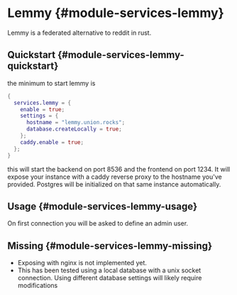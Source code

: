 # Lemmy {#module-services-lemmy}

Lemmy is a federated alternative to reddit in rust.

## Quickstart {#module-services-lemmy-quickstart}

the minimum to start lemmy is

```nix
{
  services.lemmy = {
    enable = true;
    settings = {
      hostname = "lemmy.union.rocks";
      database.createLocally = true;
    };
    caddy.enable = true;
  };
}
```

this will start the backend on port 8536 and the frontend on port 1234.
It will expose your instance with a caddy reverse proxy to the hostname you've provided.
Postgres will be initialized on that same instance automatically.

## Usage {#module-services-lemmy-usage}

On first connection you will be asked to define an admin user.

## Missing {#module-services-lemmy-missing}

- Exposing with nginx is not implemented yet.
- This has been tested using a local database with a unix socket connection. Using different database settings will likely require modifications

